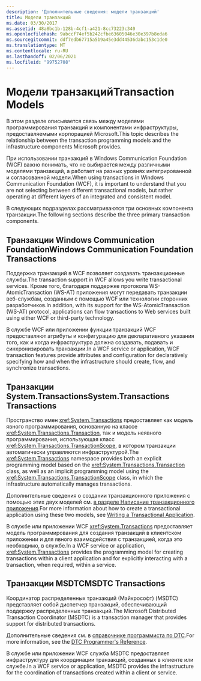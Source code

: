 ```yaml
---
description: 'Дополнительные сведения: модели транзакций'
title: Модели транзакций
ms.date: 03/30/2017
ms.assetid: 48a8bc1b-128b-4cf1-a421-8cc73223c340
ms.openlocfilehash: 9abccf74ef5b242cfbe63605046e30e397b8eda6
ms.sourcegitcommit: ddf7edb67715a5b9a45e3dd44536dabc153c1de0
ms.translationtype: MT
ms.contentlocale: ru-RU
ms.lasthandoff: 02/06/2021
ms.locfileid: "99752708"
---
```

# <a name="transaction-models"></a><span data-ttu-id="3ae6b-103">Модели транзакций</span><span class="sxs-lookup"><span data-stu-id="3ae6b-103">Transaction Models</span></span>

<span data-ttu-id="3ae6b-104">В этом разделе описывается связь между моделями программирования транзакций и компонентами инфраструктуры, предоставляемыми корпорацией Microsoft.</span><span class="sxs-lookup"><span data-stu-id="3ae6b-104">This topic describes the relationship between the transaction programming models and the infrastructure components Microsoft provides.</span></span>  
  
 <span data-ttu-id="3ae6b-105">При использовании транзакций в Windows Communication Foundation (WCF) важно понимать, что не выбирается между различными моделями транзакций, а работает на разных уровнях интегрированной и согласованной модели.</span><span class="sxs-lookup"><span data-stu-id="3ae6b-105">When using transactions in Windows Communication Foundation (WCF), it is important to understand that you are not selecting between different transactional models, but rather operating at different layers of an integrated and consistent model.</span></span>  
  
 <span data-ttu-id="3ae6b-106">В следующих подразделах рассматриваются три основных компонента транзакции.</span><span class="sxs-lookup"><span data-stu-id="3ae6b-106">The following sections describe the three primary transaction components.</span></span>  
  
## <a name="windows-communication-foundation-transactions"></a><span data-ttu-id="3ae6b-107">Транзакции Windows Communication Foundation</span><span class="sxs-lookup"><span data-stu-id="3ae6b-107">Windows Communication Foundation Transactions</span></span>  

 <span data-ttu-id="3ae6b-108">Поддержка транзакций в WCF позволяет создавать транзакционные службы.</span><span class="sxs-lookup"><span data-stu-id="3ae6b-108">The transaction support in WCF allows you write transactional services.</span></span> <span data-ttu-id="3ae6b-109">Кроме того, благодаря поддержке протокола WS-AtomicTransaction (WS-AT) приложения могут передавать транзакции веб-службам, созданным с помощью WCF или технологии сторонних разработчиков.</span><span class="sxs-lookup"><span data-stu-id="3ae6b-109">In addition, with its support for the WS-AtomicTransaction (WS-AT) protocol, applications can flow transactions to Web services built using either WCF or third-party technology.</span></span>  
  
 <span data-ttu-id="3ae6b-110">В службе WCF или приложении функции транзакций WCF предоставляют атрибуты и конфигурацию для декларативного указания того, как и когда инфраструктура должна создавать, подавать и синхронизировать транзакции.</span><span class="sxs-lookup"><span data-stu-id="3ae6b-110">In a WCF service or application, WCF transaction features provide attributes and configuration for declaratively specifying how and when the infrastructure should create, flow, and synchronize transactions.</span></span>  
  
## <a name="systemtransactions-transactions"></a><span data-ttu-id="3ae6b-111">Транзакции System.Transactions</span><span class="sxs-lookup"><span data-stu-id="3ae6b-111">System.Transactions Transactions</span></span>  

 <span data-ttu-id="3ae6b-112">Пространство имен <xref:System.Transactions> предоставляет как модель явного программирования, основанную на классе <xref:System.Transactions.Transaction>, так и модель неявного программирования, использующая класс <xref:System.Transactions.TransactionScope>, в котором транзакции автоматически управляются инфраструктурой.</span><span class="sxs-lookup"><span data-stu-id="3ae6b-112">The <xref:System.Transactions> namespace provides both an explicit programming model based on the <xref:System.Transactions.Transaction> class, as well as an implicit programming model using the <xref:System.Transactions.TransactionScope> class, in which the infrastructure automatically manages transactions.</span></span>  
  
 <span data-ttu-id="3ae6b-113">Дополнительные сведения о создании транзакционного приложения с помощью этих двух моделей см. [в разделе Написание транзакционного приложения](https://go.microsoft.com/fwlink/?LinkId=94947).</span><span class="sxs-lookup"><span data-stu-id="3ae6b-113">For more information about how to create a transactional application using these two models, see [Writing a Transactional Application](https://go.microsoft.com/fwlink/?LinkId=94947).</span></span>  
  
 <span data-ttu-id="3ae6b-114">В службе или приложении WCF <xref:System.Transactions> предоставляет модель программирования для создания транзакций в клиентском приложении и для явного взаимодействия с транзакцией, когда это необходимо, в службе.</span><span class="sxs-lookup"><span data-stu-id="3ae6b-114">In a WCF service or application, <xref:System.Transactions> provides the programming model for creating transactions within a client application and for explicitly interacting with a transaction, when required, within a service.</span></span>  
  
## <a name="msdtc-transactions"></a><span data-ttu-id="3ae6b-115">Транзакции MSDTC</span><span class="sxs-lookup"><span data-stu-id="3ae6b-115">MSDTC Transactions</span></span>  

 <span data-ttu-id="3ae6b-116">Координатор распределенных транзакций (Майкрософт) (MSDTC) представляет собой диспетчер транзакций, обеспечивающий поддержку распределенных транзакций.</span><span class="sxs-lookup"><span data-stu-id="3ae6b-116">The Microsoft Distributed Transaction Coordinator (MSDTC) is a transaction manager that provides support for distributed transactions.</span></span>  
  
 <span data-ttu-id="3ae6b-117">Дополнительные сведения см. в [справочнике программиста по DTC](/previous-versions/windows/desktop/ms686108(v=vs.85)).</span><span class="sxs-lookup"><span data-stu-id="3ae6b-117">For more information, see the [DTC Programmer's Reference](/previous-versions/windows/desktop/ms686108(v=vs.85)).</span></span>  
  
 <span data-ttu-id="3ae6b-118">В службе или приложении WCF служба MSDTC предоставляет инфраструктуру для координации транзакций, созданных в клиенте или службе.</span><span class="sxs-lookup"><span data-stu-id="3ae6b-118">In a WCF service or application, MSDTC provides the infrastructure for the coordination of transactions created within a client or service.</span></span>
